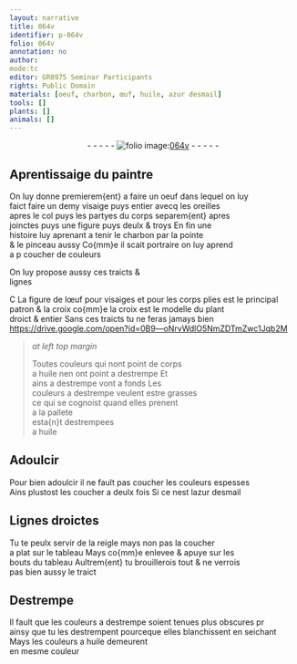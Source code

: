 ```yaml
---
layout: narrative
title: 064v
identifier: p-064v
folio: 064v
annotation: no
author:
mode:tc
editor: GR8975 Seminar Participants
rights: Public Domain
materials: [oeuf, charbon, œuf, huile, azur desmail]
tools: []
plants: []
animals: []
---
```


<div class="folio" align="center">- - - - - <a href="http://gallica.bnf.fr/ark:/12148/btv1b10500001g/f134.image" target="_blank"><img src="https://cu-mkp.github.io/2017-workshop-edition/assets/photo-icon.png" alt="folio image: " style="display:inline-block; margin-bottom:-3px;"/>064v</a> - - - - - </div>  
  

## Aprentissaige du <span class="pro">paintre</span>

 
On luy donne premierem{ent} a faire un <span class="m">oeuf</span> dans lequel on luy<br/> faict faire un demy visaige puys entier avecq les oreilles<br/> apres le col puys les partyes du corps separem{ent} apres<br/> joinctes puys une figure puys deulx & troys En fin une<br/> histoire luy aprenant a tenir le <span class="m">charbon</span> par la pointe<br/> & le pinceau aussy Co{mm}e il scait portraire on luy aprend<br/> a p coucher de couleurs
 
On luy propose aussy ces traicts &<br/> lignes
 
C La figure de l<span class="m">œuf</span> pour visaiges et pour les corps plies est le principal<br/> patron & la croix co{mm}e la croix est le modelle du plant<br/> droict & entier Sans ces traicts tu ne feras jamays bien
   https://drive.google.com/open?id=0B9—oNrvWdlO5NmZDTmZwc1Jqb2M  
> *at left top margin*
> 
>   Toutes couleurs qui nont point de corps<br/> a <span class="m">huile</span> nen ont point a destrempe Et<br/> ains a destrempe vont a fonds Les<br/> couleurs a destrempe veulent estre grasses<br/> ce qui se cognoist quand elles prenent<br/> a la pallete<br/> esta{n}t destrempees<br/> a <span class="m">huile</span>
 
 
  

## Adoulcir

 
Pour bien adoulcir il ne fault pas coucher les couleurs espesses<br/> Ains plustost les coucher a deulx fois Si ce nest l<span class="m">azur desmail</span>
 
 
  

## Lignes droictes

 
Tu te peulx servir de la reigle mays non pas la coucher<br/> a plat sur le tableau Mays co{mm}e enlevee & apuye sur les<br/> bouts du tableau Aultrem{ent} tu brouillerois tout & ne verrois<br/> pas bien aussy le traict
 
 
  

## Destrempe

 
Il fault que les couleurs a destrempe soient tenues plus obscures pr<br/> ainsy que tu les destrempent pourceque elles blanchissent en seichant Mays les couleurs a <span class="m">huile</span> demeurent<br/> en mesme couleur
 
